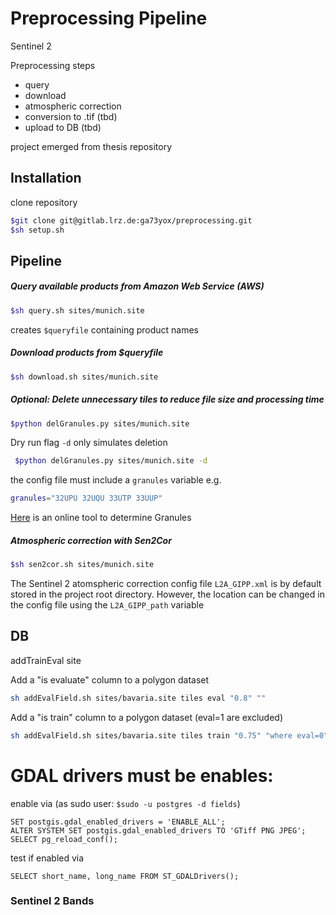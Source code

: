 # Preprocessing Pipeline

Sentinel 2

Preprocessing steps
* query
* download
* atmospheric correction
* conversion to .tif (tbd)
* upload to DB (tbd)

project emerged from thesis repository

## Installation

clone repository
```bash
$git clone git@gitlab.lrz.de:ga73yox/preprocessing.git
$sh setup.sh
```

## Pipeline

##### Query available products from Amazon Web Service (AWS)

```bash
$sh query.sh sites/munich.site
```

creates ```$queryfile``` containing product names

##### Download products from $queryfile

```bash
$sh download.sh sites/munich.site
```

##### Optional: Delete unnecessary tiles to reduce file size and processing time

```bash
$python delGranules.py sites/munich.site
```

Dry run flag ```-d``` only simulates deletion

```bash
 $python delGranules.py sites/munich.site -d
 ```


the config file must include a ```granules``` variable
e.g.
```bash
granules="32UPU 32UQU 33UTP 33UUP"
```

[Here](https://mappingsupport.com/p/coordinates-mgrs-google-maps.html) is an online tool to determine Granules

##### Atmospheric correction with Sen2Cor

```bash
$sh sen2cor.sh sites/munich.site
```

The Sentinel 2 atomspheric correction config file ```L2A_GIPP.xml``` is by
default stored in the project root directory.
However, the location can be changed in the config file using the ```L2A_GIPP_path``` variable

## DB

addTrainEval site

Add a "is evaluate" column to a polygon dataset
```bash
sh addEvalField.sh sites/bavaria.site tiles eval "0.8" ""
```

Add a "is train" column to a polygon dataset (eval=1 are excluded)
```bash
sh addEvalField.sh sites/bavaria.site tiles train "0.75" "where eval=0"
```

# GDAL drivers must be enables:
enable via (as sudo user: ```$sudo -u postgres -d fields```)
```
SET postgis.gdal_enabled_drivers = 'ENABLE_ALL';
ALTER SYSTEM SET postgis.gdal_enabled_drivers TO 'GTiff PNG JPEG';
SELECT pg_reload_conf();
```

test if enabled via
```
SELECT short_name, long_name FROM ST_GDALDrivers();
```

### Sentinel 2 Bands

